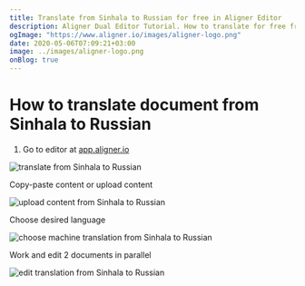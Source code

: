 ```yaml
---
title: Translate from Sinhala to Russian for free in Aligner Editor
description: Aligner Dual Editor Tutorial. How to translate for free from Sinhala to Russian. Aligner is multilingual document management platform. 
ogImage: "https://www.aligner.io/images/aligner-logo.png"
date: 2020-05-06T07:09:21+03:00
image: ../images/aligner-logo.png
onBlog: true
---
```


# How to translate document from Sinhala to Russian

1. Go to editor at [app.aligner.io](https://app.aligner.io "Aligner App web page")

![translate from Sinhala to Russian](../aligner-blank-editor.png "translate from Sinhala to Russian")

Copy-paste content or upload content

![upload content from Sinhala to Russian](../aligner-uploaded-document.png "upload content from Sinhala to Russian")

Choose desired language

![choose machine translation from Sinhala to Russian](../aligner-language-dropdown.png "choose machine translation from Sinhala to Russian")

Work and edit 2 documents in parallel

![edit translation from Sinhala to Russian](../aligner-double-sitded-editor.png "edit translation from Sinhala to Russian")

